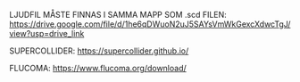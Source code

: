LJUDFIL MÅSTE FINNAS I SAMMA MAPP SOM .scd FILEN:
https://drive.google.com/file/d/1he6qDWuoN2uJ5SAYsVmWkGexcXdwcTgJ/view?usp=drive_link

SUPERCOLLIDER: 
https://supercollider.github.io/

FLUCOMA: 
https://www.flucoma.org/download/
